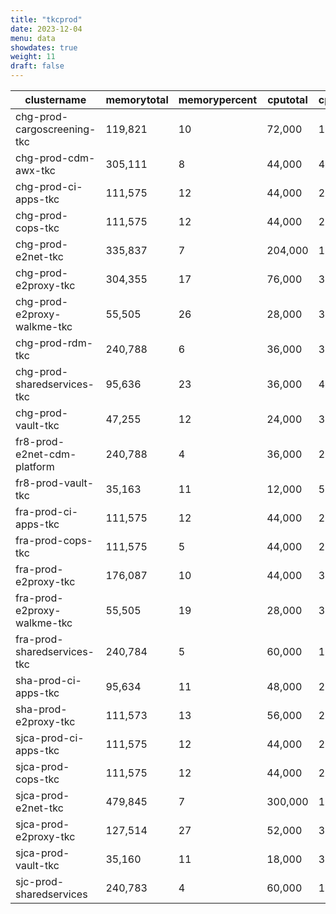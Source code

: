 ```yaml
---
title: "tkcprod"
date: 2023-12-04
menu: data
showdates: true
weight: 11
draft: false
---
```

<!--more-->
| clustername                 | memorytotal | memorypercent | cputotal | cpupercent | nodecount | health  | message            |
| --------------------------- | ----------- | ------------- | -------- | ---------- | --------- | ------- | ------------------ |
| chg-prod-cargoscreening-tkc |     119,821 |            10 |   72,000 |         15 |         6 | HEALTHY | Cluster is healthy |
| chg-prod-cdm-awx-tkc        |     305,111 |             8 |   44,000 |         42 |         7 | HEALTHY | Cluster is healthy |
| chg-prod-ci-apps-tkc        |     111,575 |            12 |   44,000 |         29 |         7 | HEALTHY | Cluster is healthy |
| chg-prod-cops-tkc           |     111,575 |            12 |   44,000 |         29 |         7 | HEALTHY | Cluster is healthy |
| chg-prod-e2net-tkc          |     335,837 |             7 |  204,000 |         11 |        15 | HEALTHY | Cluster is healthy |
| chg-prod-e2proxy-tkc        |     304,355 |            17 |   76,000 |         33 |        11 | HEALTHY | Cluster is healthy |
| chg-prod-e2proxy-walkme-tkc |      55,505 |            26 |   28,000 |         38 |         5 | HEALTHY | Cluster is healthy |
| chg-prod-rdm-tkc            |     240,788 |             6 |   36,000 |         33 |         6 | HEALTHY | Cluster is healthy |
| chg-prod-sharedservices-tkc |      95,636 |            23 |   36,000 |         49 |         6 | HEALTHY | Cluster is healthy |
| chg-prod-vault-tkc          |      47,255 |            12 |   24,000 |         34 |         6 | HEALTHY | Cluster is healthy |
| fr8-prod-e2net-cdm-platform |     240,788 |             4 |   36,000 |         27 |         6 | HEALTHY | Cluster is healthy |
| fr8-prod-vault-tkc          |      35,163 |            11 |   12,000 |         52 |         6 | HEALTHY | Cluster is healthy |
| fra-prod-ci-apps-tkc        |     111,575 |            12 |   44,000 |         29 |         7 | HEALTHY | Cluster is healthy |
| fra-prod-cops-tkc           |     111,575 |             5 |   44,000 |         21 |         7 | HEALTHY | Cluster is healthy |
| fra-prod-e2proxy-tkc        |     176,087 |            10 |   44,000 |         31 |         7 | HEALTHY | Cluster is healthy |
| fra-prod-e2proxy-walkme-tkc |      55,505 |            19 |   28,000 |         35 |         5 | HEALTHY | Cluster is healthy |
| fra-prod-sharedservices-tkc |     240,784 |             5 |   60,000 |         19 |         6 | HEALTHY | Cluster is healthy |
| sha-prod-ci-apps-tkc        |      95,634 |            11 |   48,000 |         20 |         6 | HEALTHY | Cluster is healthy |
| sha-prod-e2proxy-tkc        |     111,573 |            13 |   56,000 |         20 |         7 | HEALTHY | Cluster is healthy |
| sjca-prod-ci-apps-tkc       |     111,575 |            12 |   44,000 |         29 |         7 | HEALTHY | Cluster is healthy |
| sjca-prod-cops-tkc          |     111,575 |            12 |   44,000 |         29 |         7 | HEALTHY | Cluster is healthy |
| sjca-prod-e2net-tkc         |     479,845 |             7 |  300,000 |         10 |        21 | HEALTHY | Cluster is healthy |
| sjca-prod-e2proxy-tkc       |     127,514 |            27 |   52,000 |         36 |         8 | HEALTHY | Cluster is healthy |
| sjca-prod-vault-tkc         |      35,160 |            11 |   18,000 |         35 |         6 | HEALTHY | Cluster is healthy |
| sjc-prod-sharedservices     |     240,783 |             4 |   60,000 |         16 |         6 | HEALTHY | Cluster is healthy |

